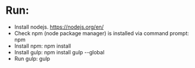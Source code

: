 # Run:
- Install nodejs. https://nodejs.org/en/
- Check npm (node package manager) is installed via command prompt: npm
- Install npm: npm install
- Install gulp: npm install gulp --global
- Run gulp: gulp

